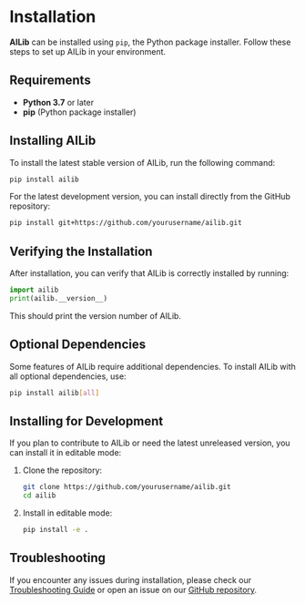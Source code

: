 # Installation

**AILib** can be installed using `pip`, the Python package installer. Follow these steps to set up AILib in your environment.

## Requirements

- **Python 3.7** or later
- **pip** (Python package installer)

## Installing AILib

To install the latest stable version of AILib, run the following command:

```bash
pip install ailib
```

For the latest development version, you can install directly from the GitHub repository:

```bash
pip install git+https://github.com/yourusername/ailib.git
```

## Verifying the Installation

After installation, you can verify that AILib is correctly installed by running:

```python
import ailib
print(ailib.__version__)
```

This should print the version number of AILib.

## Optional Dependencies

Some features of AILib require additional dependencies. To install AILib with all optional dependencies, use:

```bash
pip install ailib[all]
```

## Installing for Development

If you plan to contribute to AILib or need the latest unreleased version, you can install it in editable mode:

1. Clone the repository:

   ```bash
   git clone https://github.com/yourusername/ailib.git
   cd ailib
   ```

2. Install in editable mode:

   ```bash
   pip install -e .
   ```

## Troubleshooting

If you encounter any issues during installation, please check our [Troubleshooting Guide](troubleshooting.md) or open an issue on our [GitHub repository](https://github.com/Caua-ferraz/ailib/issues).
